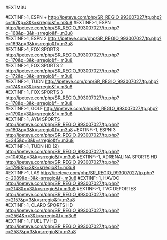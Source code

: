 #EXTM3U

#EXTINF:-1, ESPN + 
http://ipeteve.com/php/SR_REGIO_993007027/tp.php?c=167&p=3&k=srregio&f=.m3u8 
#EXTINF:-1, ESPN 
http://ipeteve.com/php/SR_REGIO_993007027/tp.php?c=168&p=3&k=srregio&f=.m3u8  
#EXTINF:-1, ESPN 2
http://ipeteve.com/php/SR_REGIO_993007027/tp.php?c=169&p=3&k=srregio&f=.m3u8  
#EXTINF:-1, FOX SPORTS
http://ipeteve.com/php/SR_REGIO_993007027/tp.php?c=170&p=3&k=srregio&f=.m3u8  
#EXTINF:-1, FOX SPORTS 2
http://ipeteve.com/php/SR_REGIO_993007027/tp.php?c=172&p=3&k=srregio&f=.m3u8  
#EXTINF:-1, TUDN
http://ipeteve.com/php/SR_REGIO_993007027/tp.php?c=174&p=3&k=srregio&f=.m3u8  
#EXTINF:-1, FOX SPORTS 3 
http://ipeteve.com/php/SR_REGIO_993007027/tp.php?c=178&p=3&k=srregio&f=.m3u8  
#EXTINF:-1, GOLF
http://ipeteve.com/php/SR_REGIO_993007027/tp.php?c=179&p=3&k=srregio&f=.m3u8  
#EXTINF:-1, AYM SPORTS
http://ipeteve.com/php/SR_REGIO_993007027/tp.php?c=180&p=3&k=srregio&f=.m3u8 
#EXTINF:-1, ESPN 3 
http://ipeteve.com/php/SR_REGIO_993007027/tp.php?c=345&p=3&k=srregio&f=.m3u8  
#EXTINF:-1, TUDN HD (2)
http://ipeteve.com/php/SR_REGIO_993007027/tp.php?c=1049&p=3&k=srregio&f=.m3u8 
#EXTINF:-1, ADRENALINA SPORTS HD
http://ipeteve.com/php/SR_REGIO_993007027/tp.php?c=1799&p=3&k=srregio&f=.m3u8  
#EXTINF:-1, LAS
http://ipeteve.com/php/SR_REGIO_993007027/tp.php?c=2089&p=3&k=srregio&f=.m3u8
#EXTINF:-1, HAVOC
http://ipeteve.com/php/SR_REGIO_993007027/tp.php?c=2148&p=3&k=srregio&f=.m3u8
#EXTINF:-1, TVC DEPORTES
http://ipeteve.com/php/SR_REGIO_993007027/tp.php?c=2157&p=3&k=srregio&f=.m3u8  
#EXTINF:-1, CLARO SPORTS HD  
http://ipeteve.com/php/SR_REGIO_993007027/tp.php?c=2564&p=3&k=srregio&f=.m3u8  
#EXTINF:-1, FUEL TV HD 
http://ipeteve.com/php/SR_REGIO_993007027/tp.php?c=2587&p=3&k=srregio&f=.m3u8 

